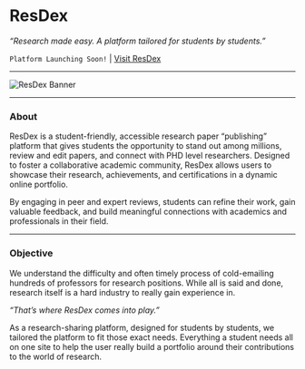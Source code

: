 # ResDex
*“Research made easy. A platform tailored for students by students.”*

`Platform Launching Soon!` | [Visit ResDex](https://resdex.vercel.app)
___

![ResDex Banner](<img width="1450" alt="Screenshot 2024-11-22 at 1 36 19 AM" src="https://github.com/user-attachments/assets/8a7f5869-7c6a-4e1d-a8a4-f40965d0191a">)

___

### About
ResDex is a student-friendly, accessible research paper “publishing” platform that gives students the opportunity to stand out among millions, review and edit papers, and connect with PHD level researchers. Designed to foster a collaborative academic community, ResDex allows users to showcase their research, achievements, and certifications in a dynamic online portfolio. 

By engaging in peer and expert reviews, students can refine their work, gain valuable feedback, and build meaningful connections with academics and professionals in their field.

___

### Objective 
We understand the difficulty and often timely process of cold-emailing hundreds of professors for research positions. While all is said and done, research itself is a hard industry to really gain experience in. 

*“That’s where ResDex comes into play.”* 

 
As a research-sharing platform, designed for students by students, we tailored the platform to fit those exact needs. Everything a student needs all on one site to help the user really build a portfolio around their contributions to the world of research.
